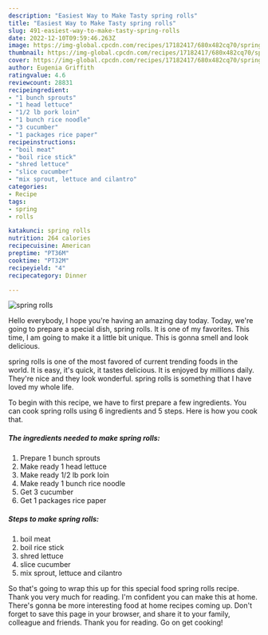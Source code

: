 ```yaml
---
description: "Easiest Way to Make Tasty spring rolls"
title: "Easiest Way to Make Tasty spring rolls"
slug: 491-easiest-way-to-make-tasty-spring-rolls
date: 2022-12-10T09:59:46.263Z
image: https://img-global.cpcdn.com/recipes/17182417/680x482cq70/spring-rolls-recipe-main-photo.jpg
thumbnail: https://img-global.cpcdn.com/recipes/17182417/680x482cq70/spring-rolls-recipe-main-photo.jpg
cover: https://img-global.cpcdn.com/recipes/17182417/680x482cq70/spring-rolls-recipe-main-photo.jpg
author: Eugenia Griffith
ratingvalue: 4.6
reviewcount: 28831
recipeingredient:
- "1 bunch sprouts"
- "1 head lettuce"
- "1/2 lb pork loin"
- "1 bunch rice noodle"
- "3 cucumber"
- "1 packages rice paper"
recipeinstructions:
- "boil meat"
- "boil rice stick"
- "shred lettuce"
- "slice cucumber"
- "mix sprout, lettuce and cilantro"
categories:
- Recipe
tags:
- spring
- rolls

katakunci: spring rolls 
nutrition: 264 calories
recipecuisine: American
preptime: "PT36M"
cooktime: "PT32M"
recipeyield: "4"
recipecategory: Dinner

---
```



![spring rolls](https://img-global.cpcdn.com/recipes/17182417/680x482cq70/spring-rolls-recipe-main-photo.jpg)

Hello everybody, I hope you're having an amazing day today. Today, we're going to prepare a special dish, spring rolls. It is one of my favorites. This time, I am going to make it a little bit unique. This is gonna smell and look delicious.

spring rolls is one of the most favored of current trending foods in the world. It is easy, it's quick, it tastes delicious. It is enjoyed by millions daily. They're nice and they look wonderful. spring rolls is something that I have loved my whole life.




To begin with this recipe, we have to first prepare a few ingredients. You can cook spring rolls using 6 ingredients and 5 steps. Here is how you cook that.

<!--inarticleads1-->

##### The ingredients needed to make spring rolls:

1. Prepare 1 bunch sprouts
1. Make ready 1 head lettuce
1. Make ready 1/2 lb pork loin
1. Make ready 1 bunch rice noodle
1. Get 3 cucumber
1. Get 1 packages rice paper




<!--inarticleads2-->

##### Steps to make spring rolls:

1. boil meat
1. boil rice stick
1. shred lettuce
1. slice cucumber
1. mix sprout, lettuce and cilantro




So that's going to wrap this up for this special food spring rolls recipe. Thank you very much for reading. I'm confident you can make this at home. There's gonna be more interesting food at home recipes coming up. Don't forget to save this page in your browser, and share it to your family, colleague and friends. Thank you for reading. Go on get cooking!

